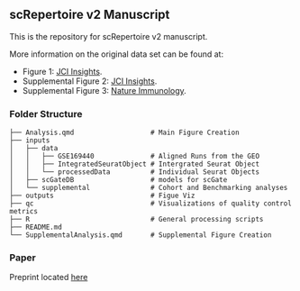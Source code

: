 ## scRepertoire v2 Manuscript

This is the repository for scRepertoire v2 manuscript. 

More information on the original data set can be found at: 

* Figure 1: [JCI Insights](https://insight.jci.org/articles/view/148035).
* Supplemental Figure 2: [JCI Insights](https://insight.jci.org/articles/view/174776).
* Supplemental Figure 3: [Nature Immunology](https://www.nature.com/articles/s41590-024-01888-9).

### Folder Structure
```
├── Analysis.qmd                   # Main Figure Creation
├── inputs
│   ├── data 
│   │   ├── GSE169440              # Aligned Runs from the GEO
│   │   ├── IntegratedSeuratObject # Intergrated Seurat Object
│   │   └── processedData          # Individual Seurat Objects 
│   ├── scGateDB                   # models for scGate
│   └── supplemental               # Cohort and Benchmarking analyses
├── outputs                        # Figue Viz
├── qc                             # Visualizations of quality control metrics 
├── R                              # General processing scripts
├── README.md 
└── SupplementalAnalysis.qmd       # Supplemental Figure Creation

```

### Paper

Preprint located [here](https://www.biorxiv.org/content/10.1101/2024.12.31.630854v1.abstract)
